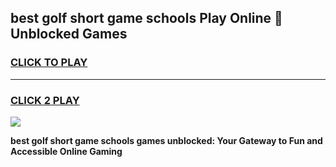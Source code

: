 
## best golf short game schools Play Online 👋 Unblocked Games
<h3>
<a href="https://news.freeplayer.one?title=best_golf_short_game_schools&ref=17GH">CLICK TO PLAY</a></h3>
<hr>

<h3>
<a href="https://news.freeplayer.one?title=best_golf_short_game_schools&ref=17GH">CLICK 2 PLAY</a>
  
</h3>

<a href="https://news.freeplayer.one?title=best_golf_short_game_schools&ref=17GH/"><img src="https://clearcache.store/games.png"></a>


**best golf short game schools games unblocked: Your Gateway to Fun and Accessible Online Gaming**
